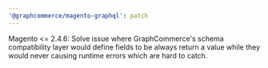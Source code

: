```yaml
---
'@graphcommerce/magento-graphql': patch
---
```


Magento <= 2.4.6: Solve issue where GraphCommerce's schema compatibility layer would define fields to be always return a value while they would never causing runtime errors which are hard to catch.
